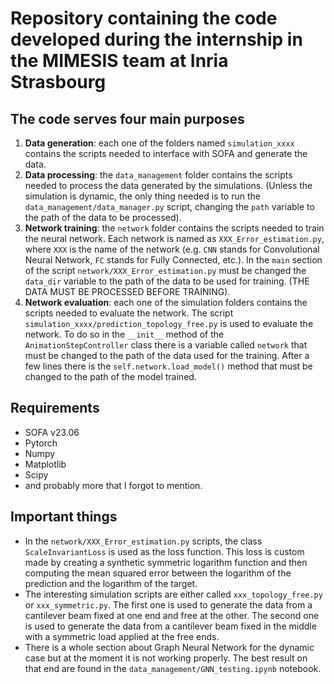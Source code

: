 # Repository containing the code developed during the internship in the MIMESIS team at Inria Strasbourg

## The code serves four main purposes

1. **Data generation**: each one of the folders named `simulation_xxxx` contains the scripts needed to interface with SOFA and generate the data.
2. **Data processing**: the `data_management` folder contains the scripts needed to process the data generated by the simulations. (Unless the simulation is dynamic, the only thing needed is to run the `data_management/data_manager.py` script, changing the `path` variable to the path of the data to be processed).
3. **Network training**: the `network` folder contains the scripts needed to train the neural network. Each network is named as `XXX_Error_estimation.py`, where `XXX` is the name of the network (e.g. `CNN` stands for Convolutional Neural Network, `FC` stands for Fully Connected, etc.). In the `main` section of the script `network/XXX_Error_estimation.py` must be changed the `data_dir` variable to the path of the data to be used for training. (THE DATA MUST BE PROCESSED BEFORE TRAINING).
4. **Network evaluation**: each one of the simulation folders contains the scripts needed to evaluate the network. The script `simulation_xxxx/prediction_topology_free.py` is used to evaluate the network. To do so in the `__init__` method of the `AnimationStepController` class there is a variable called `network` that must be changed to the path of the data used for the training. After a few lines there is the `self.network.load_model()` method that must be changed to the path of the model trained.

## Requirements

- SOFA v23.06
- Pytorch
- Numpy
- Matplotlib
- Scipy
- and probably more that I forgot to mention.

## Important things

- In the `network/XXX_Error_estimation.py` scripts, the class `ScaleInvariantLoss` is used as the loss function. This loss is custom made by creating a synthetic symmetric logarithm function and then computing the mean squared error between the logarithm of the prediction and the logarithm of the target.
- The interesting simulation scripts are either called `xxx_topology_free.py` or `xxx_symmetric.py`. The first one is used to generate the data from a cantilever beam fixed at one end and free at the other. The second one is used to generate the data from a cantilever beam fixed in the middle with a symmetric load applied at the free ends.
- There is a whole section about Graph Neural Network for the dynamic case but at the moment it is not working properly. The best result on that end are found in the `data_management/GNN_testing.ipynb` notebook.
